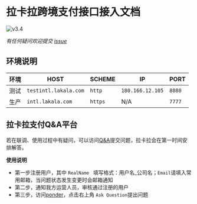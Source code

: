 # 拉卡拉跨境支付接口接入文档
![v3.4](https://img.shields.io/badge/Version-v3.4-blue.svg)

*有任何疑问欢迎提交 [issue](https://github.com/lklcrossboard/api/issues)*

## 环境说明
|**环境**|**HOST**|**SCHEME**|**IP**|**PORT**|
| ---- | ---- | ---- | ---- | ---- |
|测试|```testintl.lakala.com```|```http```|```180.166.12.105```|```8080```|
|生产|```intl.lakala.com```|```https```|N/A|```7777```|


## 拉卡拉支付Q&A平台
若在联调、使用过程中有疑问，可以访问[Q&A](http://testintl.lakala.com:8080/ponder/)提交问题，拉卡拉会在第一时间安排解答。

**使用说明**

* 第一步注册用户，其中 ```RealName ``` 填写格式：用户名_公司名；```Email```请填入常用邮箱，当问题状态发生变更时会邮箱通知
* 第二步，通知我方运营人员，审核通过注册的用户
* 第三步，访问[ponder](http://testintl.lakala.com:8080/ponder/)，点击右上角 ```Ask Question```提出问题
